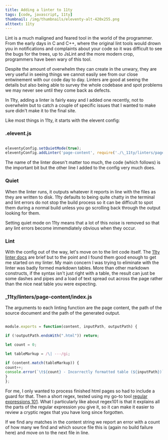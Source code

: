 ```yaml
---
title: Adding a linter to 11ty
tags: [code, javascript, 11ty]
thumbnail: /img/thumbnails/eleventy-alt-420x255.png
alttext: 11ty
---
```


Lint is a much maligned and feared tool in the world of the programmer. From the early days in C and C++, where
the original lint tools would drown you in notifications and complaints about your code so it was difficult to see
the bugs for the trees, up to JsLint and the more modern crop, programmers have been wary of this tool.

Despite the amount of overwhelm they can create in the unwary, they are very useful in seeing things we cannot
easily see from our close entwinement with our code day to day. Linters are good at seeing the details but also
being able to survey the whole codebase and spot problems we may never see until they come back as defects.

In 11ty, adding a linter is fairly easy and I added one recently, not to overwhelm but to catch a couple of specific
issues that I wanted to make sure didn't make it to the final site.

Like most things in 11ty, it starts with the elevent config:

### .elevent.js

```javascript

eleventyConfig.setQuietMode(true);
eleventyConfig.addLinter('page-content', require('./\_11ty/linters/page-content'));

```

The name of the linter doesn't matter too much, the code (which follows) is the important bit but
the other line I added to the config very much does.

### Quiet

When the linter runs, it outputs whatever it reports
in line with the files as they are written to disk. 11ty defaults to being quite chatty in the terminal
and lint errors do not stop the build process so it can be difficult to spot them during a normal build
unless you go scrolling back through the output looking for them.

Setting quiet mode on 11ty means that a lot of this noise is removed so that any lint errors become immemdiately
obvious when they occur.

### Lint

With the config out of the way, let's move on to the lint code itself. The [11ty linter docs](https://www.11ty.dev/docs/config/#linters)
are brief but to the point and I found them good enough to get me started on my linter. My main concern I was
trying to eliminate with the linter was badly formed markdown tables. More than other markdown constructs, if the syntax
isn't just right with a table, the result can just be some dashes and pipes and a load of text spread out across the page
rather than the nice neat table you were expecting.

### \_11ty/linters/page-content/index.js

The arguments to each linting function are the page content, the path of the source document and the path
of the generated output.

```javascript

module.exports = function(content, inputPath, outputPath) {

if (!outputPath.endsWith(".html")) return;

let count = 0;

let tableMarkup = /\| ---/gi;

if (content.match(tableMarkup)) {
count++;
console.error(`\t${count} - Incorrectly formatted table (${inputPath})`);
}
};

```

For me, I only wanted to process finished html pages so had to include a guard for that. Then a
short regex, tested using my go-to tool [regular expressions 101](https://regex101.com). What
I particularly like about regex101 is that it explains all the parts of the regular expression
you give it, so it can make it easier to review a cryptic regex that you have long since forgotten.

If we find any matches in the content string we report an error with a count of how many we find and
which source file this is (again no build failure here) and move on to the next file in line.
